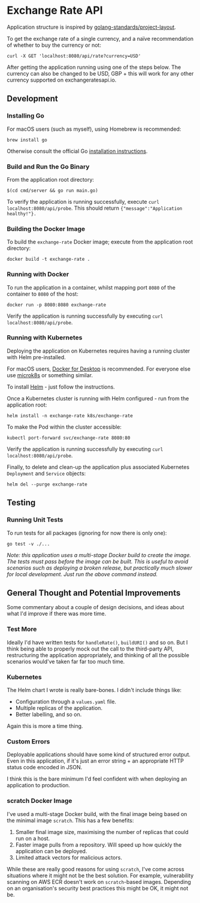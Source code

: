 # Exchange Rate API

Application structure is inspired by
[golang-standards/project-layout](https://github.com/golang-standards/project-layout).

To get the exchange rate of a single currency, and a naïve recommendation of
whether to buy the currency or not:

```
curl -X GET 'localhost:8080/api/rate?currency=USD'
```

After getting the application running using one of the steps below. The
currency can also be changed to be USD, GBP + this will work for any other
currency supported on exchangeratesapi.io.

## Development

### Installing Go

For macOS users (such as myself), using Homebrew is recommended:

```
brew install go
```

Otherwise consult the official Go
[installation instructions](https://golang.org/doc/install).

### Build and Run the Go Binary

From the application root directory:

```
$(cd cmd/server && go run main.go)
```

To verify the application is running successfully, execute 
`curl localhost:8080/api/probe`. This should return
`{"message":"Application healthy!"}.`

### Building the Docker Image

To build the `exchange-rate` Docker image; execute from the application root
directory:

```
docker build -t exchange-rate .
```

### Running with Docker

To run the application in a container, whilst mapping port `8080` of the
container to `8080` of the host:

```
docker run -p 8080:8080 exchange-rate
```

Verify the application is running successfully by executing
`curl localhost:8080/api/probe`.

### Running with Kubernetes

Deploying the application on Kubernetes requires having a running cluster with
Helm pre-installed.

For macOS users, [Docker for Desktop](https://docs.docker.com/docker-for-mac/kubernetes/)
is recommended. For everyone else use [microk8s](https://microk8s.io/) or
something similar.

To install [Helm](https://github.com/helm/helm#install) - just follow the
instructions.

Once a Kubernetes cluster is running with Helm configured - run from the
application root:

```
helm install -n exchange-rate k8s/exchange-rate
```

To make the Pod within the cluster accessible:

```
kubectl port-forward svc/exchange-rate 8080:80
```

Verify the application is running successfully by executing
`curl localhost:8080/api/probe`.

Finally, to delete and clean-up the application plus associated Kubernetes
`Deployment` and `Service` objects:

```
helm del --purge exchange-rate
```

## Testing

### Running Unit Tests

To run tests for all packages (ignoring for now there is only one):

```
go test -v ./...
```

_Note: this application uses a multi-stage Docker build to create the image._
_The tests must pass before the image can be built. This is useful to avoid_
_scenarios such as deploying a broken release, but practically much slower_
_for local development. Just run the above command instead._

## General Thought and Potential Improvements

Some commentary about a couple of design decisions, and ideas about what I'd
improve if there was more time.

### Test More

Ideally I'd have written tests for `handleRate()`, `buildURI()` and so on. But
I think being able to properly mock out the call to the third-party API,
restructuring the application appropriately, and thinking of all the possible
scenarios would've taken far far too much time.

### Kubernetes

The Helm chart I wrote is really bare-bones. I didn't include things like:

* Configuration through a `values.yaml` file.
* Multiple replicas of the application.
* Better labelling, and so on.

Again this is more a time thing.

### Custom Errors

Deployable applications should have some kind of structured error output. Even
in this application, if it's just an error string + an appropriate HTTP status
code encoded in JSON.

I think this is the bare minimum I'd feel confident with when deploying an
application to production.

### scratch Docker Image

I've used a multi-stage Docker build, with the final image being based on the
minimal image `scratch`. This has a few benefits:

1. Smaller final image size, maximising the number of replicas that could run
   on a host.
2. Faster image pulls from a repository. Will speed up how quickly the
   application can be deployed.
3. Limited attack vectors for malicious actors.

While these are really good reasons for using `scratch`, I've come across
situations where it might not be the best solution. For example, vulnerability
scanning on AWS ECR doesn't work on `scratch`-based images. Depending on an
organisation's security best practices this might be OK, it might not be.
